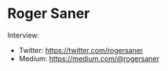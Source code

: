 # Roger Saner

Interview: 

- Twitter: https://twitter.com/rogersaner
- Medium: https://medium.com/@rogersaner

